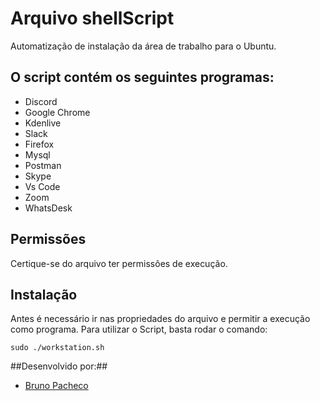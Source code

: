 # Arquivo shellScript

Automatização de instalação da área de trabalho para o Ubuntu.

## O script contém os seguintes programas:
<ul>
  <li>Discord</li>
  <li>Google Chrome</li>
  <li>Kdenlive</li>
  <li>Slack</li>
  <li>Firefox</li>
  <li>Mysql</li>
  <li>Postman</li>
  <li>Skype</li>
  <li>Vs Code</li>
  <li>Zoom</li>
  <li>WhatsDesk</li>
</ul>

## Permissões 

Certique-se do arquivo ter permissões de execução.

## Instalação

Antes é necessário ir nas propriedades do arquivo e permitir a execução como programa.
Para utilizar o Script, basta rodar o comando:

```
sudo ./workstation.sh
```

##Desenvolvido por:##
<ul>
<li><a href="github.com/xecoo">Bruno Pacheco</a></li>
</ul>
